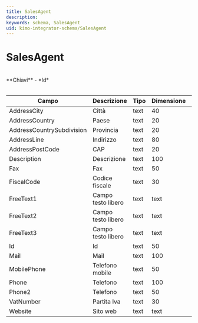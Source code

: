 ```yaml
---
title: SalesAgent
description:
keywords: schema, SalesAgent
uid: kimo-integrator-schema/SalesAgent
---
```


# SalesAgent

<br>
**Chiavi**
- *Id*
<br><br>

| Campo | Descrizione | Tipo | Dimensione | Note |
| --- | --- | --- | --- | --- |
| AddressCity | Città | text | 40 |  |
| AddressCountry | Paese | text | 20 |  |
| AddressCountrySubdivision | Provincia | text | 20 |  |
| AddressLine | Indirizzo | text | 80 |  |
| AddressPostCode | CAP | text | 20 |  |
| Description | Descrizione | text | 100 |  |
| Fax | Fax | text | 50 |  |
| FiscalCode | Codice fiscale | text | 30 |  |
| FreeText1 | Campo testo libero | text | text |  |
| FreeText2 | Campo testo libero | text | text |  |
| FreeText3 | Campo testo libero | text | text |  |
| Id | Id | text | 50 |  |
| Mail | Mail | text | 100 |  |
| MobilePhone | Telefono mobile | text | 50 |  |
| Phone | Telefono | text | 100 |  |
| Phone2 | Telefono | text | 50 |  |
| VatNumber | Partita Iva | text | 30 |  |
| Website | Sito web | text | text |  |

